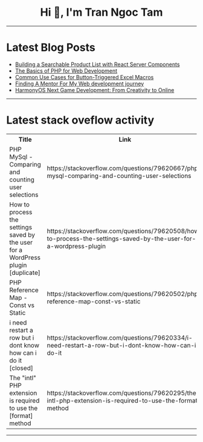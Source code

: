 <h1 align="center">Hi 👋, I'm Tran Ngoc Tam</h1>

---

# Latest Blog Posts 
<!-- BLOG-POST-LIST:START -->
- [Building a Searchable Product List with React Server Components](https://dev.to/hexshift/building-a-searchable-product-list-with-react-server-components-4hod)
- [The Basics of PHP for Web Development](https://dev.to/media_geneous_bb80d6b5563/the-basics-of-php-for-web-development-5hnh)
- [Common Use Cases for Button-Triggered Excel Macros](https://dev.to/seonglinchua/common-use-cases-for-button-triggered-excel-macros-352d)
- [Finding A Mentor For My Web development journey](https://dev.to/nande_nqetho343/finding-a-mentor-for-my-web-development-journey-45ic)
- [HarmonyOS Next Game Development: From Creativity to Online](https://dev.to/xun_wang_6384a403f9817c2/harmonyos-next-game-development-from-creativity-to-online-2cda)
<!-- BLOG-POST-LIST:END -->

---

# Latest stack oveflow activity
<table>
  <tr><th>Title</th><th>Link</th></tr>
  <!-- STACKOVERFLOW:START --><tr><td>PHP MySql - Comparing and counting user selections</td><td>https://stackoverflow.com/questions/79620667/php-mysql-comparing-and-counting-user-selections</td></tr><tr><td>How to process the settings saved by the user for a WordPress plugin [duplicate]</td><td>https://stackoverflow.com/questions/79620508/how-to-process-the-settings-saved-by-the-user-for-a-wordpress-plugin</td></tr><tr><td>PHP Reference Map - Const vs Static</td><td>https://stackoverflow.com/questions/79620502/php-reference-map-const-vs-static</td></tr><tr><td>i need restart a row but i dont know how can i do it [closed]</td><td>https://stackoverflow.com/questions/79620334/i-need-restart-a-row-but-i-dont-know-how-can-i-do-it</td></tr><tr><td>The &quot;intl&quot; PHP extension is required to use the [format] method</td><td>https://stackoverflow.com/questions/79620295/the-intl-php-extension-is-required-to-use-the-format-method</td></tr><!-- STACKOVERFLOW:END -->
</table>

---



